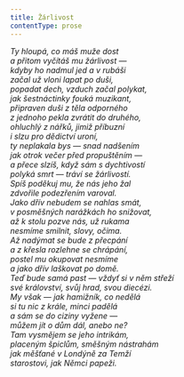 ```yaml
---
title: Žárlivost
contentType: prose
---
```


_Ty hloupá, co máš muže dost  
a přitom vyčítáš mu žárlivost —  
kdyby ho nadmul jed a v rubáši  
začal už vloni lapat po duši,  
popadat dech, vzduch začal polykat,  
jak šestnáctinky fouká muzikant,  
připraven duši z těla odporného  
z jednoho pekla zvrátit do druhého,  
ohluchlý z nářků, jimiž příbuzní  
i slzu pro dědictví uroní,  
ty neplakala bys — snad nadšením  
jak otrok večer před propuštěním —  
a přece slzíš, když sám s dychtivostí  
polyká smrt — tráví se žárlivostí.  
Spíš poděkuj mu, že nás jeho žal  
zdvořile podezřením varoval.  
Jako dřív nebudem se nahlas smát,  
v posměšných narážkách ho snižovat,  
až k stolu pozve nás, už rukama  
nesmíme smilnit, slovy, očima.  
Až nadýmat se bude z přecpání  
a z křesla rozlehne se chrápání,  
postel mu okupovat nesmíme  
a jako dřív laškovat po domě.  
Teď bude samá past — vždyť si v něm střeží  
své království, svůj hrad, svou diecézi.  
My však — jak hamižník, co nedělá  
si tu nic z krále, minci padělá  
a sám se do ciziny vyžene —  
můžem jít o dům dál, anebo ne?  
Tam vysmějem se jeho intrikám,  
placeným špiclům, směšným nástrahám  
jak měšťané v Londýně za Temží  
starostovi, jak Němci papeži._
